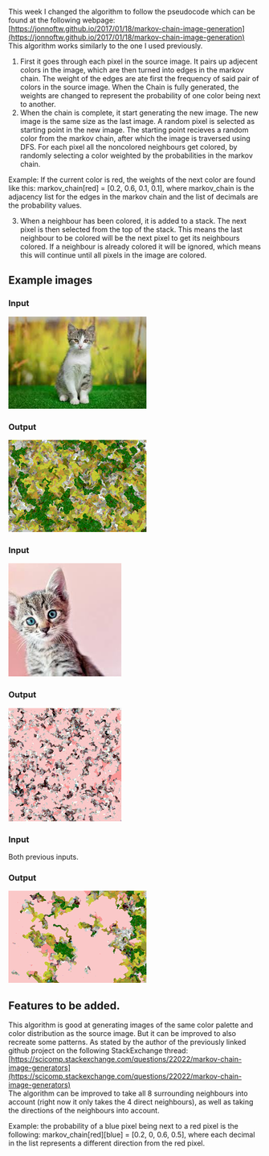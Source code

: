 This week I changed the algorithm to follow the pseudocode which can be found at the following webpage:  [https://jonnoftw.github.io/2017/01/18/markov-chain-image-generation](https://jonnoftw.github.io/2017/01/18/markov-chain-image-generation)  
This algorithm works similarly to the one I used previously.  
1. First it goes through each pixel in the source image. It pairs up adjecent colors in the image, which are then turned into edges in the markov chain. The weight of the edges are ate first the frequency of said pair of colors in the source image. When the Chain is fully generated, the weights are changed to represent the probability of one color being next to another.  
2. When the chain is complete, it start generating the new image. The new image is the same size as the last image. A random pixel is selected as starting point in the new image. The starting point recieves a random color from the markov chain, after which the image is traversed using DFS. For each pixel all the noncolored neighbours get colored, by randomly selecting a color weighted by the probabilities in the markov chain. 

Example: If the current color is red, the weights of the next color are found like this: markov_chain[red] = [0.2, 0.6, 0.1, 0.1], where markov_chain is the adjacency list for the edges in the markov chain and the list of decimals are the probability values.

3. When a neighbour has been colored, it is added to a stack. The next pixel is then selected from the top of the stack. This means the last neighbour to be colored will be the next pixel to get its neighbours colored. If a neighbour is already colored it will be ignored, which means this will continue until all pixels in the image are colored. 

## Example images
### Input
![Image of cat.](/src/input/cat.jfif)
### Output
![Generated image.](Output_1.PNG)  

### Input
![Image of another cat.](/src/input/cat5.jfif)
### Output
![Another generated image.](Output_2.PNG)  

### Input
Both previous inputs.
### Output
![The third generated image.](Output_3.PNG)
## Features to be added.
This algorithm is good at generating images of the same color palette and color distribution as the source image. But it can be improved to also recreate some patterns. As stated by the author of the previously linked github project on the following StackExchange thread:
[https://scicomp.stackexchange.com/questions/22022/markov-chain-image-generators](https://scicomp.stackexchange.com/questions/22022/markov-chain-image-generators)  
The algorithm can be improved to take all 8 surrounding neighbours into account (right now it only takes the 4 direct neighbours), as well as taking the directions of the neighbours into account.  

Example: the probability of a blue pixel being next to a red pixel is the following: markov_chain[red][blue] = [0.2, 0, 0.6, 0.5], where each decimal in the list represents a different direction from the red pixel.
